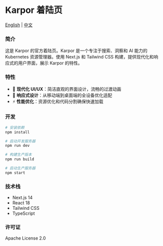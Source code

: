 # Karpor 着陆页

[English](./README.md) | [中文](./README_zh.md)

### 简介

这是 Karpor 的官方着陆页。Karpor 是一个专注于搜索、洞察和 AI 能力的 Kubernetes 资源管理器。使用 Next.js 和 Tailwind CSS 构建，提供现代化和响应式的用户界面，展示 Karpor 的特性。

### 特性

- 🎨 **现代化 UI/UX**：简洁直观的界面设计，流畅的过渡动画
- 📱 **响应式设计**：从移动端到桌面端的全设备优化适配
- ⚡ **性能优化**：资源优化和代码分割确保快速加载

### 开发

```bash
# 安装依赖
npm install

# 启动开发服务器
npm run dev

# 构建生产版本
npm run build

# 启动生产服务器
npm start
```

### 技术栈

- Next.js 14
- React 18
- Tailwind CSS
- TypeScript

### 许可证

Apache License 2.0
